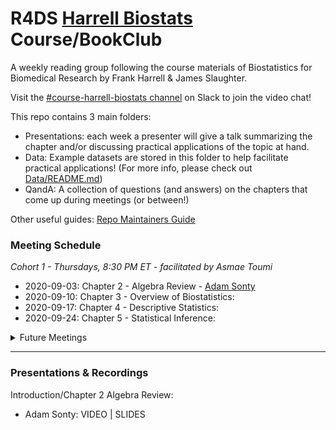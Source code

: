 # R4DS [Harrell Biostats](http://hbiostat.org/doc/bbr.pdf) Course/BookClub

A weekly reading group following the course materials of Biostatistics for Biomedical Research by Frank Harrell & James Slaughter.

Visit the [#course-harrell-biostats channel](https://r4ds.io/join) on Slack to join the video chat! 

This repo contains 3 main folders:

- Presentations: each week a presenter will give a talk summarizing the chapter and/or discussing practical applications of the topic at hand. 
- Data: Example datasets are stored in this folder to help facilitate practical applications! (For more info, please check out [Data/README.md](Data/README.md))
- QandA: A collection of questions (and answers) on the chapters that come up during meetings (or between!)

Other useful guides: [Repo Maintainers Guide](.guides/repo-maintainers.md)

### Meeting Schedule 

*Cohort 1 - Thursdays, 8:30 PM ET - facilitated by Asmae Toumi*

- 2020-09-03: Chapter 2 - Algebra Review - [Adam Sonty]()
- 2020-09-10: Chapter 3 - Overview of Biostatistics: 
- 2020-09-17: Chapter 4 - Descriptive Statistics:
- 2020-09-24: Chapter 5 - Statistical Inference:

<details>
  <summary> Future Meetings </summary>

- 2020-10-01: Chapter 6 - Comparing two proportions
- 2020-10-08: Chapter 7 - Nonparametric statistical tests
- 2020-10-15: Chapter 8 - Correlation
- 2020-10-22: Chapter 9 - Intro to the Rrms Package
- 2020-10-29: Chapter 10 -
- 2020-11-05: Chapter 11 -
- 2020-11-12: Chapter 12 -
- 2020-11-19: Chapter 13 -

</details>
<hr>


### Presentations & Recordings

Introduction/Chapter 2 Algebra Review:

- Adam Sonty: VIDEO | SLIDES
